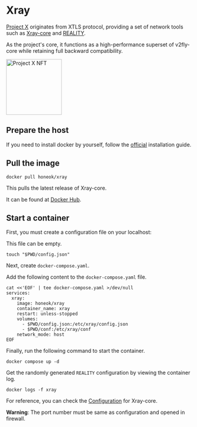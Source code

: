 # Xray

[Project X][1] originates from XTLS protocol, providing a set of network tools such as [Xray-core][2] and [REALITY][3].

As the project's core, it functions as a high-performance superset of v2fly-core while retaining full backward compatibility.

<img src="https://raw2.seadn.io/ethereum/0x5ee362866001613093361eb8569d59c4141b76d1/7fa9ce900fb39b44226348db330e32/8b7fa9ce900fb39b44226348db330e32.svg" alt="Project X NFT" width="150"/>

## Prepare the host

If you need to install docker by yourself, follow the [official][4] installation guide.

## Pull the image

```shell
docker pull honeok/xray
```

This pulls the latest release of Xray-core.

It can be found at [Docker Hub][5].

## Start a container

First, you must create a configuration file on your localhost:

This file can be empty.

```shell
touch "$PWD/config.json"
```

Next, create `docker-compose.yaml`.

Add the following content to the `docker-compose.yaml`  file.

```shell
cat <<'EOF' | tee docker-compose.yaml >/dev/null
services:
  xray:
    image: honeok/xray
    container_name: xray
    restart: unless-stopped
    volumes:
      - $PWD/config.json:/etc/xray/config.json
      - $PWD/conf:/etc/xray/conf
    network_mode: host
EOF
```

Finally, run the following command to start the container.

```shell
docker compose up -d
```

Get the randomly generated `REALITY` configuration by viewing the container log.

```shell
docker logs -f xray
```

For reference, you can check the [Configuration][6] for Xray-core.

**Warning**: The port number must be same as configuration and opened in firewall.

[1]: https://github.com/XTLS
[2]: https://github.com/XTLS/Xray-core
[3]: https://github.com/XTLS/REALITY
[4]: https://docs.docker.com/install
[5]: https://hub.docker.com/r/honeok/xray
[6]: https://xtls.github.io